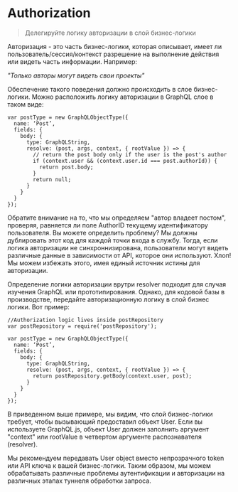 # Authorization

> Делегируйте логику авторизации в слой бизнес-логики


Авторизация - это часть бизнес-логики, которая описывает, имеет ли пользователь/сессия/контекст разрешение на выполнение действия или видеть часть информации. Например:

*"Только авторы могут видеть свои проекты"*

Обеспечение такого поведения должно происходить в слое бизнес-логики. Можно расположить логику авторизации в GraphQL слое в таком виде:

```
var postType = new GraphQLObjectType({
  name: ‘Post’,
  fields: {
    body: {
      type: GraphQLString,
      resolve: (post, args, context, { rootValue }) => {
        // return the post body only if the user is the post's author
        if (context.user && (context.user.id === post.authorId)) {
          return post.body;
        }
        return null;
      }
    }
  }
}); 
```


Обратите внимание на то, что мы определяем "автор владеет постом", проверяя, равняется ли поле AuthorID
текущему идентификатору пользователя. Вы можете определить проблему? Мы должны дублировать
этот код для каждой точки входа в службу. Тогда, если логика авторизации не синхроннизирована, 
пользователи могут видеть различные данные в зависимости от API, которое они используют. Хлоп!
Мы можем избежать этого, имея единый источник истины для авторизации.

Определение логики авторизации врутри resolver подходит для случая изучения GraphQL или прототипирования. Однако, для кодовой базы в производстве, передайте авторизационную логику в слой бизнес логики. Вот пример:


```
//Authorization logic lives inside postRepository
var postRepository = require('postRepository');

var postType = new GraphQLObjectType({
  name: ‘Post’,
  fields: {
    body: {
      type: GraphQLString,
      resolve: (post, args, context, { rootValue }) => {
        return postRepository.getBody(context.user, post);
      }
    }
  }
}); 
```


В приведенном выше примере, мы видим, что слой бизнес-логики требует, чтобы вызывающий предоставил объект User. Если вы используете GraphQL.js, объект User должен заполнить аргумент "context" или rootValue в четвертом аргументе распознавателя (resolver).

Мы рекомендуем передавать User object вместо непрозрачного token или API ключа к вашей бизнес-логики.
Таким образом, мы можем обрабатывать различные проблемы аутентификации и авторизации на различных этапах туннеля обработки запроса.
